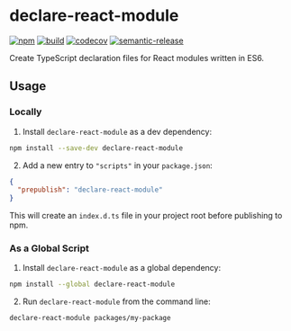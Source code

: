 # declare-react-module

[![npm][npm-badge]][npm]
[![build][travis-ci-badge]][travis-ci]
[![codecov](https://codecov.io/gh/KingHenne/declare-react-module/branch/master/graph/badge.svg)](https://codecov.io/gh/KingHenne/declare-react-module)
[![semantic-release][semantic-release-badge]][semantic-release]

Create TypeScript declaration files for React modules written in ES6.

## Usage

### Locally

1. Install `declare-react-module` as a dev dependency:

```sh
npm install --save-dev declare-react-module
```

2. Add a new entry to `"scripts"` in your `package.json`:

```json
{
  "prepublish": "declare-react-module"
}
```

This will create an `index.d.ts` file in your project root before publishing to npm.

### As a Global Script

1. Install `declare-react-module` as a global dependency:

```sh
npm install --global declare-react-module
```

2. Run `declare-react-module` from the command line:

```sh
declare-react-module packages/my-package
```

[npm]: https://www.npmjs.com/package/declare-react-module
[npm-badge]: https://img.shields.io/npm/v/declare-react-module.svg?maxAge=3600
[semantic-release]: https://github.com/semantic-release/semantic-release
[semantic-release-badge]: https://img.shields.io/badge/%20%20%F0%9F%93%A6%F0%9F%9A%80-semantic--release-e10079.svg
[travis-ci]: https://travis-ci.org/KingHenne/declare-react-module
[travis-ci-badge]: https://travis-ci.org/KingHenne/declare-react-module.svg?branch=master
